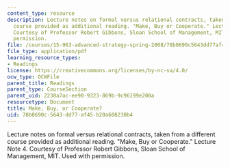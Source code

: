 ```yaml
---
content_type: resource
description: Lecture notes on formal versus relational contracts, taken from a different
  course provided as additional reading. "Make, Buy or Cooperate." Lecture Note 4.
  Courtesy of Professor Robert Gibbons, Sloan School of Management, MIT. Used with
  permission.
file: /courses/15-963-advanced-strategy-spring-2008/78b0690c5643dd77af45b20a608230b4_gibbons4.pdf
file_type: application/pdf
learning_resource_types:
- Readings
license: https://creativecommons.org/licenses/by-nc-sa/4.0/
ocw_type: OCWFile
parent_title: Readings
parent_type: CourseSection
parent_uid: 2238a7ac-ee90-9323-869b-9c96199e208a
resourcetype: Document
title: Make, Buy, or Cooperate?
uid: 78b0690c-5643-dd77-af45-b20a608230b4
---
```

Lecture notes on formal versus relational contracts, taken from a different course provided as additional reading. "Make, Buy or Cooperate." Lecture Note 4. Courtesy of Professor Robert Gibbons, Sloan School of Management, MIT. Used with permission.
